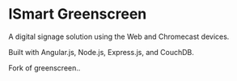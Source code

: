 # ISmart Greenscreen

A digital signage solution using the Web and Chromecast devices.

Built with Angular.js, Node.js, Express.js, and CouchDB.

Fork of greenscreen..

      